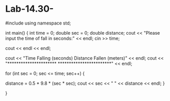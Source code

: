 # Lab-14.30-
#include <iostream>
using namespace std;

int main() {
int time = 0;
double sec = 0;
double distance;
cout << "Please input the time of fall in seconds:" << endl;
cin >> time;

cout << endl << endl;

cout << "Time Falling (seconds)  Distance Fallen (meters)" << endl;
cout << "**********************  ************************" << endl;

for (int sec = 0; sec <= time; sec++) {
  
  distance = 0.5 * 9.8 * (sec * sec);
cout << sec << "                       " << distance << endl;
}




}
